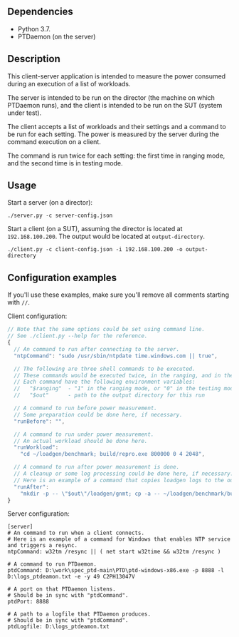 ## Dependencies

* Python 3.7.
* PTDaemon (on the server)

## Description

This client-server application is intended to measure the power consumed during an execution of a list of workloads.

The server is intended to be run on the director (the machine on which PTDaemon runs), and the client is intended to be run on the SUT (system under test).

The client accepts a list of workloads and their settings and a command to be run for each setting.
The power is measured by the server during the command execution on a client.

The command is run twice for each setting: the first time in ranging mode, and the second time is in testing mode.

## Usage

Start a server (on a director):
```
./server.py -c server-config.json
```

Start a client (on a SUT), assuming the director is located at `192.168.100.200`.
The output would be located at `output-directory`.
```
./client.py -c client-config.json -i 192.168.100.200 -o output-directory
```

## Configuration examples

If you'll use these examples, make sure you'll remove all comments starting with `//`.

Client configuration:

```javascript
// Note that the same options could be set using command line.
// See ./client.py --help for the reference.
{
  // An command to run after connecting to the server.
  "ntpCommand": "sudo /usr/sbin/ntpdate time.windows.com || true",

  // The following are three shell commands to be executed.
  // These commands would be executed twice, in the ranging, and in the testing modes.
  // Each command have the following environment variables:
  //   "$ranging"  - "1" in the ranging mode, or "0" in the testing mode
  //   "$out"      - path to the output directory for this run

  // A command to run before power measurement.
  // Some preparation could be done here, if necessary.
  "runBefore": "",

  // A command to run under power measurement.
  // An actual workload should be done here.
  "runWorkload":
    "cd ~/loadgen/benchmark; build/repro.exe 800000 0 4 2048",

  // A command to run after power measurement is done.
  // A cleanup or some log processing could be done here, if necessary.
  // Here is an example of a command that copies loadgen logs to the output directory.
  "runAfter":
    "mkdir -p -- \"$out\"/loadgen/gnmt; cp -a -- ~/loadgen/benchmark/build/mlperf* \"$out\"/loadgen/gnmt"
}
```


Server configuration:

```
[server]
# An command to run when a client connects.
# Here is an example of a command for Windows that enables NTP service and triggers a resync.
ntpCommand: w32tm /resync || ( net start w32time && w32tm /resync )

# A command to run PTDaemon.
ptdCommand: D:\work\spec_ptd-main\PTD\ptd-windows-x86.exe -p 8888 -l D:\logs_ptdeamon.txt -e -y 49 C2PH13047V

# A port on that PTDaemon listens.
# Should be in sync with "ptdCommand".
ptdPort: 8888

# A path to a logfile that PTDaemon produces.
# Should be in sync with "ptdCommand".
ptdLogfile: D:\logs_ptdeamon.txt
```
